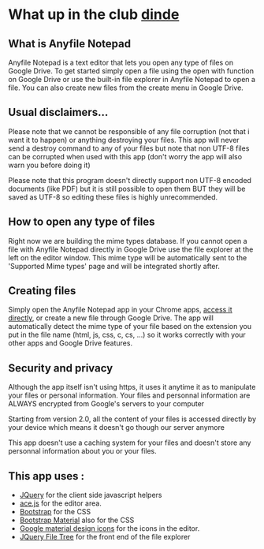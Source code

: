 
# What up in the club <a href="/dinde">dinde</a> 

## What is Anyfile Notepad

Anyfile Notepad is a text editor that lets you open any type of files on Google Drive. To get started simply open a file using the open with function on Google Drive or use the built-in file explorer in Anyfile Notepad to open a file. You can also create new files from the create menu in Google Drive.

<!--- end panel -->

## Usual disclaimers...

Please note that we cannot be responsible of any file corruption (not that i want it to happen) or anything destroying your files. This app will never send a destroy command to any of your files but note that non UTF-8 files can be corrupted when used with this app (don't worry the app will also warn you before doing it)

Please note that this program doesn't directly support non UTF-8 encoded documents (like PDF) but it is still possible to open them BUT they will be saved as UTF-8 so editing these files is highly unrecommended.

<!--- end panel -->

## How to open any type of files

Right now we are building the mime types database. If you cannot open a file with Anyfile Notepad directly in Google Drive use the file explorer at the left on the editor window. This mime type will be automatically sent to the 'Supported Mime types' page and will be integrated shortly after.

<!--- end panel -->

## Creating files

Simply open the Anyfile Notepad app in your Chrome apps, <a href="/app#new">access it directly</a>, or create a new file through Google Drive. The app will automatically detect the mime type of your file based on the extension you put in the file name (html, js, css, c, cs, ...) so it works correctly with your other apps and Google Drive features.

<!--- end panel -->

## Security and privacy

Although the app itself isn't using https, it uses it anytime it as to manipulate your files or personal information. Your files and personnal information are ALWAYS encrypted from Google's servers to your computer

Starting from version 2.0, all the content of your files is accessed directly by your device which means it doesn't go though our server anymore

This app doesn't use a caching system for your files and doesn't store any personnal information about you or your files.

<!--- end panel -->

## This app uses :

<ul>
  <li><a href="http://jquery.com/">JQuery</a> for the client side javascript helpers</li>
  <li><a href="http://ace.c9.io/">ace.js</a> for the editor area.</li>
  <li><a href="http://getbootstrap.com/">Bootstrap</a> for the CSS</li>
  <li><a href="https://fezvrasta.github.io/bootstrap-material-design/">Bootstrap Material</a> also for the CSS</li>
  <li><a href="https://github.com/google/material-design-icons">Google material design icons</a> for the icons in the editor.</li>
  <li><a href="http://www.abeautifulsite.net/blog/2008/03/jquery-file-tree/">JQuery File Tree</a> for the front end of the file explorer</li>
</ul>

<!--- end panel -->

